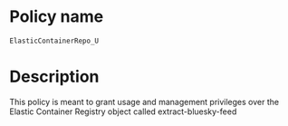 # Policy name
`ElasticContainerRepo_U` 

# Description
This policy is meant to grant usage and management privileges over the Elastic Container Registry object called extract-bluesky-feed